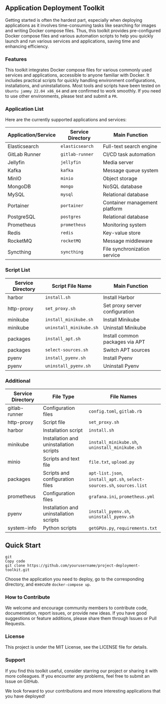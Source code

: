 ## Application Deployment Toolkit

Getting started is often the hardest part, especially when deploying applications as it involves time-consuming tasks like searching for images and writing Docker compose files. Thus, this toolkit provides pre-configured Docker compose files and various automation scripts to help you quickly launch and run various services and applications, saving time and enhancing efficiency.

### Features

This toolkit integrates Docker compose files for various commonly used services and applications, accessible to anyone familiar with Docker. It includes practical scripts for quickly handling environment configurations, installations, and uninstallations. Most tools and scripts have been tested on `Ubuntu jammy 22.04 x86_64` and are confirmed to work smoothly. If you need to use other environments, please test and submit a `PR`.

### Application List

Here are the currently supported applications and services:

| Application/Service | Service Directory | Main Function                 |
| ------------------- | ----------------- | ----------------------------- |
| Elasticsearch       | `elasticsearch`   | Full-text search engine       |
| GitLab Runner       | `gitlab-runner`   | CI/CD task automation         |
| Jellyfin            | `jellyfin`        | Media server                  |
| Kafka               | `kafka`           | Message queue system          |
| MinIO               | `minio`           | Object storage                |
| MongoDB             | `mongo`           | NoSQL database                |
| MySQL               | `mysql`           | Relational database           |
| Portainer           | `portainer`       | Container management platform |
| PostgreSQL          | `postgres`        | Relational database           |
| Prometheus          | `prometheus`      | Monitoring system             |
| Redis               | `redis`           | Key-value store               |
| RocketMQ            | `rocketMQ`        | Message middleware            |
| Syncthing           | `syncthing`       | File synchronization service  |

### Script List

| Service Directory | Script File Name        | Main Function                   |
| ----------------- | ----------------------- | ------------------------------- |
| harbor            | `install.sh`            | Install Harbor                  |
| http-proxy        | `set_proxy.sh`          | Set proxy server configuration  |
| minikube          | `install_minikube.sh`   | Install Minikube                |
| minikube          | `uninstall_minikube.sh` | Uninstall Minikube              |
| packages          | `install_apt.sh`        | Install common packages via APT |
| packages          | `select-sources.sh`     | Switch APT sources              |
| pyenv             | `install_pyenv.sh`      | Install Pyenv                   |
| pyenv             | `uninstall_pyenv.sh`    | Uninstall Pyenv                 |

### Additional

| Service Directory | File Type                               | File Names                                                   |
| ----------------- | --------------------------------------- | ------------------------------------------------------------ |
| gitlab-runner     | Configuration files                     | `config.toml`, `gitlab.rb`                                   |
| http-proxy        | Script file                             | `set_proxy.sh`                                               |
| harbor            | Installation script                     | `install.sh`                                                 |
| minikube          | Installation and uninstallation scripts | `install_minikube.sh`, `uninstall_minikube.sh`               |
| minio             | Scripts and text file                   | `file.txt`, `upload.py`                                      |
| packages          | Scripts and configuration files         | `apt-list.json`, `install_apt.sh`, `select-sources.sh`, `sources.list` |
| prometheus        | Configuration files                     | `grafana.ini`, `prometheus.yml`                              |
| pyenv             | Installation and uninstallation scripts | `install_pyenv.sh`, `uninstall_pyenv.sh`                     |
| system-info       | Python scripts                          | `getGPUs.py`, `requirements.txt`                             |

## Quick Start

```
git
Copy code
git clone https://github.com/yourusername/project-deployment-toolkit.git
```

Choose the application you need to deploy, go to the corresponding directory, and execute `docker-compose up`.

### How to Contribute

We welcome and encourage community members to contribute code, documentation, report issues, or provide new ideas. If you have good suggestions or feature additions, please share them through Issues or Pull Requests.

### License

This project is under the MIT License, see the LICENSE file for details.

### Support

If you find this toolkit useful, consider starring our project or sharing it with more colleagues. If you encounter any problems, feel free to submit an Issue on GitHub.

We look forward to your contributions and more interesting applications that you have deployed!